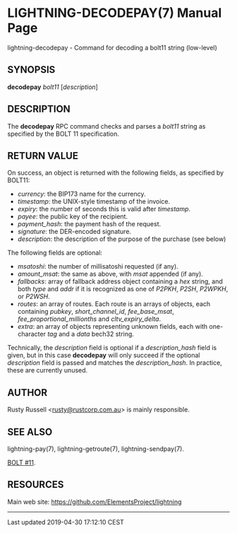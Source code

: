 LIGHTNING-DECODEPAY(7) Manual Page
==================================
lightning-decodepay - Command for decoding a bolt11 string (low-level)

SYNOPSIS
--------

**decodepay** *bolt11* \[*description*\]

DESCRIPTION
-----------

The **decodepay** RPC command checks and parses a *bolt11* string as
specified by the BOLT 11 specification.

RETURN VALUE
------------

On success, an object is returned with the following fields, as
specified by BOLT11:
-   *currency*: the BIP173 name for the currency.
-   *timestamp*: the UNIX-style timestamp of the invoice.
-   *expiry*: the number of seconds this is valid after *timestamp*.
-   *payee*: the public key of the recipient.
-   *payment\_hash*: the payment hash of the request.
-   *signature*: the DER-encoded signature.
-   *description*: the description of the purpose of the purchase (see
    below)

The following fields are optional:
-   *msatoshi*: the number of millisatoshi requested (if any).
-   *amount\_msat*: the same as above, with *msat* appended (if any).
-   *fallbacks*: array of fallback address object containing a *hex*
    string, and both *type* and *addr* if it is recognized as one of
    *P2PKH*, *P2SH*, *P2WPKH*, or *P2WSH*.
-   *routes*: an array of routes. Each route is an arrays of objects,
    each containing *pubkey*, *short\_channel\_id*, *fee\_base\_msat*,
    *fee\_proportional\_millionths* and *cltv\_expiry\_delta*.
-   *extra*: an array of objects representing unknown fields, each with
    one-character *tag* and a *data* bech32 string.

Technically, the *description* field is optional if a
*description\_hash* field is given, but in this case **decodepay** will
only succeed if the optional *description* field is passed and matches
the *description\_hash*. In practice, these are currently unused.

AUTHOR
------

Rusty Russell <<rusty@rustcorp.com.au>> is mainly responsible.

SEE ALSO
--------

lightning-pay(7), lightning-getroute(7), lightning-sendpay(7).

[BOLT
\#11](https://github.com/lightningnetwork/lightning-rfc/blob/master/11-payment-encoding.md).

RESOURCES
---------

Main web site: <https://github.com/ElementsProject/lightning>

------------------------------------------------------------------------

Last updated 2019-04-30 17:12:10 CEST
